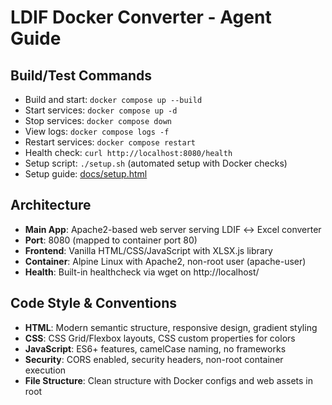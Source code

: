 # LDIF Docker Converter - Agent Guide

## Build/Test Commands
- Build and start: `docker compose up --build`
- Start services: `docker compose up -d`
- Stop services: `docker compose down`
- View logs: `docker compose logs -f`
- Restart services: `docker compose restart`
- Health check: `curl http://localhost:8080/health`
- Setup script: `./setup.sh` (automated setup with Docker checks)
- Setup guide: [docs/setup.html](docs/setup.html)

## Architecture
- **Main App**: Apache2-based web server serving LDIF ↔ Excel converter
- **Port**: 8080 (mapped to container port 80)
- **Frontend**: Vanilla HTML/CSS/JavaScript with XLSX.js library
- **Container**: Alpine Linux with Apache2, non-root user (apache-user)
- **Health**: Built-in healthcheck via wget on http://localhost/

## Code Style & Conventions
- **HTML**: Modern semantic structure, responsive design, gradient styling
- **CSS**: CSS Grid/Flexbox layouts, CSS custom properties for colors
- **JavaScript**: ES6+ features, camelCase naming, no frameworks
- **Security**: CORS enabled, security headers, non-root container execution
- **File Structure**: Clean structure with Docker configs and web assets in root
